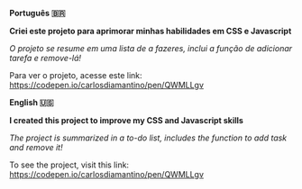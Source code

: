 **Português :brazil:**

**Criei este projeto para aprimorar minhas habilidades em CSS e Javascript**

_O projeto se resume em uma lista de a fazeres, inclui a função de adicionar tarefa e remove-lá!_

Para ver o projeto, acesse este link:
https://codepen.io/carlosdiamantino/pen/QWMLLgv

**English 🇺🇸**

**I created this project to improve my CSS and Javascript skills**

_The project is summarized in a to-do list, includes the function to add task and remove it!_

To see the project, visit this link:
https://codepen.io/carlosdiamantino/pen/QWMLLgv